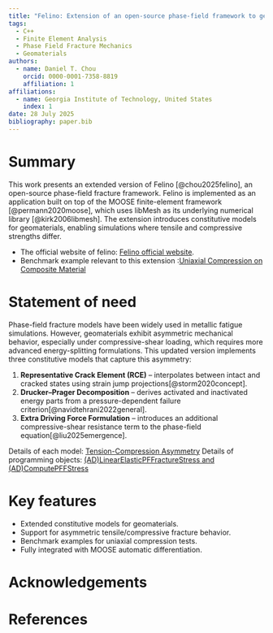 ```yaml
---
title: "Felino: Extension of an open-source phase-field framework to geomaterial fracture"
tags:
  - C++
  - Finite Element Analysis
  - Phase Field Fracture Mechanics
  - Geomaterials
authors:
  - name: Daniel T. Chou
    orcid: 0000-0001-7358-8819
    affiliation: 1
affiliations:
  - name: Georgia Institute of Technology, United States
    index: 1
date: 28 July 2025
bibliography: paper.bib
---
```



# Summary
This work presents an extended version of Felino [@chou2025felino], an open-source phase-field fracture framework.
Felino is implemented as an application built on top of the MOOSE finite-element framework [@permann2020moose], which uses libMesh as its underlying numerical library [@kirk2006libmesh].
The extension introduces constitutive models for geomaterials, enabling simulations where tensile and compressive strengths differ. 
- The official website of felino: [Felino official website](https://danielchou0916.github.io/felino.github.io/#).
- Benchmark example relevant to this extension :[Uniaxial Compression on Composite Material](https://github.com/yourrepo/examples/benchmark)

# Statement of need
Phase-field fracture models have been widely used in metallic fatigue simulations. However, geomaterials exhibit asymmetric mechanical behavior, especially under compressive-shear loading, which requires more advanced energy-splitting formulations. This updated version implements three constitutive models that capture this asymmetry:

1. **Representative Crack Element (RCE)** – interpolates between intact and cracked states using strain jump projections[@storm2020concept].
2. **Drucker–Prager Decomposition** – derives activated and inactivated energy parts from a pressure-dependent failure criterion[@navidtehrani2022general].
3. **Extra Driving Force Formulation** – introduces an additional compressive-shear resistance term to the phase-field equation[@liu2025emergence].

Details of each model: [Tension-Compression Asymmetry](https://danielchou0916.github.io/felino.github.io/technical_contents/decomposition/)
Details of programming objects: [(AD)LinearElasticPFFractureStress and (AD)ComputePFFStress](https://danielchou0916.github.io/felino.github.io/feature_objects/crack_stress/)
# Key features
- Extended constitutive models for geomaterials.
- Support for asymmetric tensile/compressive fracture behavior.
- Benchmark examples for uniaxial compression tests.
- Fully integrated with MOOSE automatic differentiation.

# Acknowledgements


# References